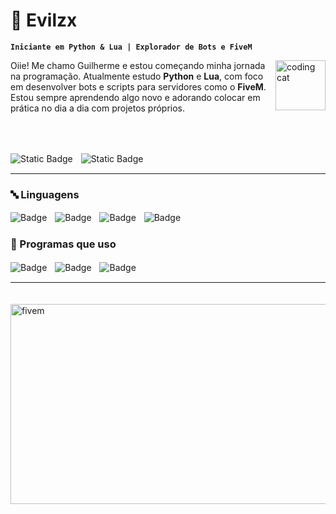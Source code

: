 # 🐍 Evilzx

**`Iniciante em Python & Lua | Explorador de Bots e FiveM`**

<img align="right" alt="coding cat" height="80" width="80" src="https://media.tenor.com/wfEN4Vd_GYsAAAAC/coding.gif">

Oiie! Me chamo Guilherme e estou começando minha jornada na programação. Atualmente estudo **Python** e **Lua**, com foco em desenvolver bots e scripts para servidores como o **FiveM**. Estou sempre aprendendo algo novo e adorando colocar em prática no dia a dia com projetos próprios.

<br/>
<br/>

![Static Badge](https://img.shields.io/badge/guilherme__-%235865F2?style=for-the-badge&logo=discord&logoColor=white)ㅤ![Static Badge](https://img.shields.io/badge/github-%2312100E?style=for-the-badge&logo=github&logoColor=white)

---

### 🔤 Linguagens

![Badge](https://img.shields.io/badge/Python-%233776AB?style=for-the-badge&logo=python&logoColor=white&labelColor=black)ㅤ![Badge](https://img.shields.io/badge/Lua-%23000080?style=for-the-badge&logo=lua&logoColor=white&labelColor=black)ㅤ![Badge](https://img.shields.io/badge/HTML-%23E34F26?style=for-the-badge&logo=html5&logoColor=white&labelColor=black)ㅤ![Badge](https://img.shields.io/badge/CSS-%231572B6?style=for-the-badge&logo=css3&logoColor=white&labelColor=black)

### 🧩 Programas que uso

![Badge](https://img.shields.io/badge/VSCODE-%23007ACC?style=for-the-badge&logo=visualstudiocode&logoColor=white&labelColor=black)ㅤ![Badge](https://img.shields.io/badge/Git-%23F05032?style=for-the-badge&logo=git&logoColor=white&labelColor=black)ㅤ![Badge](https://img.shields.io/badge/Notion-%23000000?style=for-the-badge&logo=notion&logoColor=white&labelColor=black)

---

ㅤㅤㅤㅤㅤㅤ<img align="center" alt="fivem" height="320" width="640" src="https://media.tenor.com/I7fsgD1diGgAAAAC/gta-fivem.gif">
